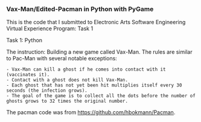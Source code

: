 ### Vax-Man/Edited-Pacman in Python with PyGame


This is the code that I submitted to Electronic Arts Software Engineering Virtual Experience Program:  Task 1

Task 1: Python

The instruction:
	Building a new game called Vax-Man. The rules are similar to Pac-Man with several notable exceptions:

	- Vax-Man can kill a ghost if he comes into contact with it (vaccinates it).
	- Contact with a ghost does not kill Vax-Man.
	- Each ghost that has not yet been hit multiplies itself every 30 seconds (the infection grows).
	- The goal of the game is to collect all the dots before the number of ghosts grows to 32 times the original number.


The pacman code was from https://github.com/hbokmann/Pacman.


